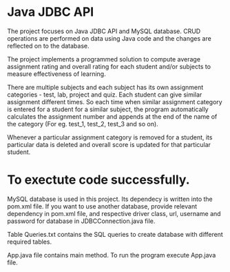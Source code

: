# Java JDBC API
The project focuses on Java JDBC API and MySQL database. CRUD operations are performed on data using Java code and the changes are reflected on to the database.

The project implements a programmed solution to compute average assignment rating and overall rating for each student and/or subjects to measure effectiveness of learning.

There are multiple subjects and each subject has its own assignment categories - test, lab, project and quiz. Each student can give similar assignment different times. So each time when similar assignment category is entered for a student for a similar subject, the program automatically calculates the assignment number and appends at the end of the name of the category (For eg. test_1, test_2, test_3 and so on).

Whenever a particular assignment category is removed for a student, its particular data is deleted and overall score is updated for that particular student.

# To exectute code successfully.
MySQL database is used in this project. Its dependecy is written into the pom.xml file. If you want to use another database, provide relevant dependency in pom.xml file, and respective driver class, url, username and password for database in JDBCConnection.java file.

Table Queries.txt contains the SQL queries to create database with different required tables.

App.java file contains main method. To run the program execute App.java file.
